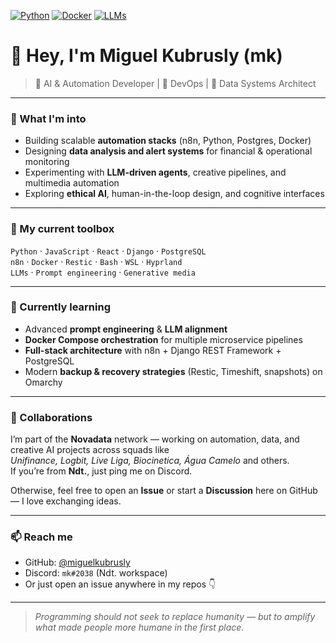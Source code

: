 [![Python](https://img.shields.io/badge/Python-3.11-blue?logo=python)]()
[![Docker](https://img.shields.io/badge/Docker-Ready-blue?logo=docker)]()
[![LLMs](https://img.shields.io/badge/AI%2FLLM-Pipelines-orange?logo=openai)]()
# 👋 Hey, I'm Miguel Kubrusly (mk)

> 🧠 AI & Automation Developer | 🐳 DevOps | 🧩 Data Systems Architect

---

### 👀 What I'm into
- Building scalable **automation stacks** (n8n, Python, Postgres, Docker)  
- Designing **data analysis and alert systems** for financial & operational monitoring  
- Experimenting with **LLM-driven agents**, creative pipelines, and multimedia automation  
- Exploring **ethical AI**, human-in-the-loop design, and cognitive interfaces   

---

### 🧰 My current toolbox
`Python` · `JavaScript` · `React` · `Django` · `PostgreSQL`  
`n8n` · `Docker` · `Restic` · `Bash` · `WSL` · `Hyprland`  
`LLMs` · `Prompt engineering` · `Generative media`   

---

### 🌱 Currently learning
- Advanced **prompt engineering** & **LLM alignment**  
- **Docker Compose orchestration** for multiple microservice pipelines  
- **Full-stack architecture** with n8n + Django REST Framework + PostgreSQL 
- Modern **backup & recovery strategies** (Restic, Timeshift, snapshots) on Omarchy

---

### 💼 Collaborations
I’m part of the **Novadata** network — working on automation, data, and creative AI projects across squads like  
_Unifinance, Logbit, Live Liga, Biocinetica, Água Camelo_ and others.  
If you’re from **Ndt.**, just ping me on Discord.  

Otherwise, feel free to open an **Issue** or start a **Discussion** here on GitHub — I love exchanging ideas.

---

### 📫 Reach me
- GitHub: [@miguelkubrusly](https://github.com/miguelkubrusly)  
- Discord: `mk#2038` (Ndt. workspace)  
- Or just open an issue anywhere in my repos 👇  

---

> _Programming should not seek to replace humanity — but to amplify what made people more humane in the first place._
